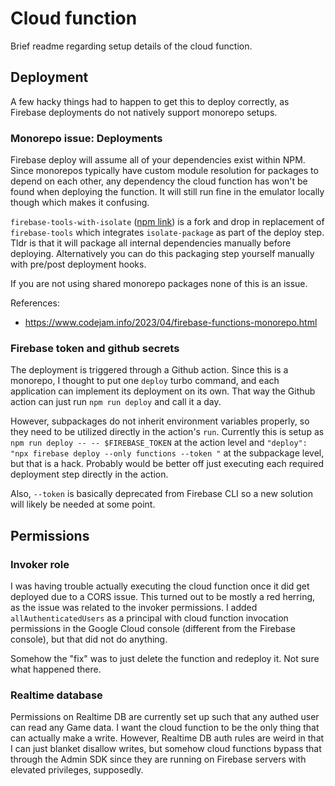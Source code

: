 # Cloud function

Brief readme regarding setup details of the cloud function.

## Deployment
A few hacky things had to happen to get this to deploy correctly, as Firebase deployments do not natively support monorepo setups.

### Monorepo issue: Deployments
Firebase deploy will assume all of your dependencies exist within NPM. Since monorepos typically have custom module resolution for packages to depend on each other, any dependency the cloud function has won't be found when deploying the function. It will still run fine in the emulator locally though which makes it confusing.

`firebase-tools-with-isolate` ([npm link](https://github.com/0x80/firebase-tools-with-isolate)) is a fork and drop in replacement of `firebase-tools` which integrates `isolate-package` as part of the deploy step. Tldr is that it will package all internal dependencies manually before deploying. Alternatively you can do this packaging step yourself manually with pre/post deployment hooks.

If you are not using shared monorepo packages none of this is an issue.

References:
- https://www.codejam.info/2023/04/firebase-functions-monorepo.html

### Firebase token and github secrets
The deployment is triggered through a Github action. Since this is a monorepo, I thought to put one `deploy` turbo command, and each application can implement its deployment on its own. That way the Github action can just run `npm run deploy` and call it a day.

However, subpackages do not inherit environment variables properly, so they need to be utilized directly in the action's `run`. Currently this is setup as `npm run deploy -- -- $FIREBASE_TOKEN` at the action level and `"deploy": "npx firebase deploy --only functions --token "` at the subpackage level, but that is a hack. Probably would be better off just executing each required deployment step directly in the action.

Also, `--token` is basically deprecated from Firebase CLI so a new solution will likely be needed at some point.

## Permissions
### Invoker role
I was having trouble actually executing the cloud function once it did get deployed due to a CORS issue. This turned out to be mostly a red herring, as the issue was related to the invoker permissions. I added `allAuthenticatedUsers` as a principal with cloud function invocation permissions in the Google Cloud console (different from the Firebase console), but that did not do anything.

Somehow the "fix" was to just delete the function and redeploy it. Not sure what happened there.

### Realtime database
Permissions on Realtime DB are currently set up such that any authed user can read any Game data. I want the cloud function to be the only thing that can actually make a write. However, Realtime DB auth rules are weird in that I can just blanket disallow writes, but somehow cloud functions bypass that through the Admin SDK since they are running on Firebase servers with elevated privileges, supposedly.